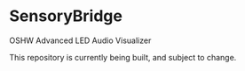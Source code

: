 # SensoryBridge
OSHW Advanced LED Audio Visualizer

This repository is currently being built, and subject to change.
